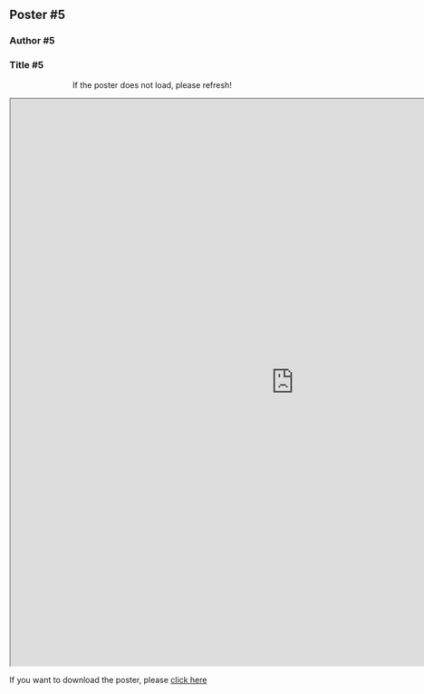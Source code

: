 ## Poster #5
### Author #5
### Title #5

<center>
  <p>If the poster does not load, please refresh!</p>
 </center>

<head>
  <!-- <iframe src="/CSW21/Poster/a0poster.pdf" width="1000" height="1000" type="application/pdf"></iframe> -->
<iframe src="https://docs.google.com/gview?embedded=true&url=https://docs-dibris.github.io/CSW21/Poster/a0poster.pdf" width="1000" height="1000" type="application/pdf"></iframe>

  <p>If you want to download the poster, please <a href="/CSW21/Poster/a0poster.pdf" download="/CSW21/Poster/a0poster.pdf">click here</a> </p>  
  
  
<script src="https://utteranc.es/client.js" 
repo="docs-dibris/CSW21" 
issue-term="poster5" 
theme="github-light" 
crossorigin="anonymous" 
async>
</script>

</head>
